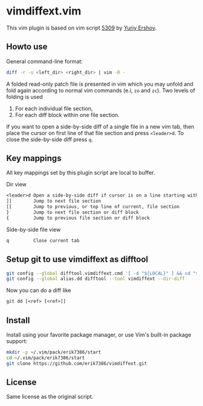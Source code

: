 # vimdiffext.vim

This vim plugin is based on vim script
[5309](https://www.vim.org/scripts/script.php?script_id=5309) by
[Yuriy Ershov](https://www.vim.org/account/profile.php?user_id=17533).

## Howto use

General command-line format:

```bash
diff -r -u <left_dir> <right_dir> | vim -R -
```

A folded read-only patch file is presented in vim which you may unfold and fold
again according to normal vim commands (e.i, `zo` and `zc`).
Two levels of folding is used

1. For each individual file section,
2. For each diff block within one file section.

If you want to open a side-by-side diff of a single file in a new vim tab, then
place the cursor on first line of that file section and press `<leader>d`. To
close the side-by-side diff press `q`.

## Key mappings

All key mappings set by this plugin script are local to buffer.

Dir view

```txt
<leader>d Open a side-by-side diff if cursor is on a line starting with "diff " or "Only in "
]]        Jump to next file section
[[        Jump to previous, or top line of current, file section
}         Jump to next file section or diff block
{         Jump to previous file section or diff block
```

Side-by-side file view

```txt
q         Close current tab
```

## Setup git to use vimdiffext as difftool

```bash
git config --global difftool.vimdiffext.cmd '[ -d "${LOCAL}" ] && cd "${LOCAL%/*/}" && diff -r -u left right | vim -R --not-a-term - || echo "Not a directory!"'
git config --global alias.dd difftool --tool vimdiffext --dir-diff
```

Now you can do a diff like

```txt
git dd [<ref> [<ref>]]
```

## Install

Install using your favorite package manager, or use Vim's built-in package
support:

```bash
mkdir -p ~/.vim/pack/erik7386/start
cd ~/.vim/pack/erik7386/start
git clone https://github.com/erik7386/vimdiffext.git
```

## License

Same license as the original script.
